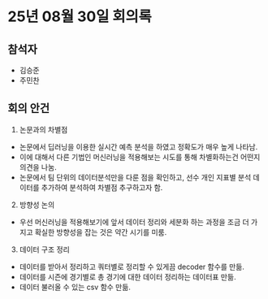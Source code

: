 # 25년 08월 30일 회의록

## 참석자
- 김승준
- 주민찬

## 회의 안건
1. 논문과의 차별점
- 논문에서 딥러닝을 이용한 실시간 예측 분석을 하였고 정확도가 매우 높게 나타남.
- 이에 대해서 다른 기법인 머신러닝을 적용해보는 시도를 통해 차별화하는건 어떤지 의견을 나눔.
- 논문에서 팀 단위의 데이터분석만을 다룬 점을 확인하고, 선수 개인 지표별 분석 데이터를 추가하여 분석하여 차별점 추구하고자 함.
2. 방향성 논의
- 우선 머신러닝을 적용해보기에 앞서 데이터 정리와 세분화 하는 과정을 조금 더 가지고 확실한 방향성을 잡는 것은 약간 시기를 미룸.
3. 데이터 구조 정리
- 데이터를 받아서 정리하고 쿼터별로 정리할 수 있게끔 decoder 함수를 만듦.
- 데이터를 시즌에 경기별로 총 경기에 대한 데이터 정리하는 데이터표 만듦.
- 데이터 불러올 수 있는 csv 함수 만듦.